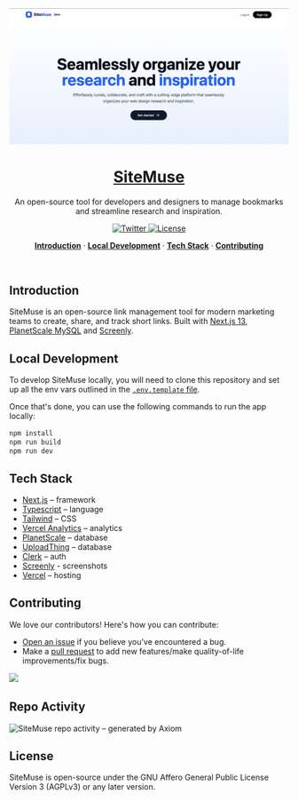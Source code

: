 <a href="https://sitemuse.co">
  <img alt="SiteMuse – an open-source tool for developers and designers to manage bookmarks and streamline research and inspiration.." src="images/site-muse.png">
  <h1 align="center">SiteMuse</h1>
</a>

<p align="center">
  An open-source tool for developers and designers to manage bookmarks and streamline research and inspiration.
</p>

<p align="center">
  <a href="https://twitter.com/hqasmei">
    <img src="https://img.shields.io/twitter/follow/hqasmei?style=flat&label=%40hqasmei&logo=twitter&color=0bf&logoColor=fff" alt="Twitter" />
  </a> 
  <a href="https://github.com/hqasmei/site-muse/blob/main/LICENSE">
    <img src="https://img.shields.io/github/license/hqasmei/site-muse?label=license&logo=github&color=f80&logoColor=fff" alt="License" />
  </a>
</p>

<p align="center">
  <a href="#introduction"><strong>Introduction</strong></a> ·
  <a href="#local-development"><strong>Local Development</strong></a> ·
  <a href="#tech-stack"><strong>Tech Stack</strong></a> ·
  <a href="#contributing"><strong>Contributing</strong></a>
</p>
<br/>

## Introduction

SiteMuse is an open-source link management tool for modern marketing teams to create, share, and track short links. Built with [Next.js 13](https://nextjs.org/), [PlanetScale MySQL](https://planetscale.com/) and [Screenly](https://3.screeenly.com/).

## Local Development

To develop SiteMuse locally, you will need to clone this repository and set up all the env vars outlined in the [`.env.template` file](https://github.com/hqasmei/site-muse/blob/main/.env.template).

Once that's done, you can use the following commands to run the app locally:

```
npm install
npm run build
npm run dev
```

## Tech Stack

- [Next.js](https://nextjs.org/) – framework
- [Typescript](https://www.typescriptlang.org/) – language
- [Tailwind](https://tailwindcss.com/) – CSS
- [Vercel Analytics](https://vercel.com/) – analytics
- [PlanetScale](https://planetscale.com/) – database
- [UploadThing](https://uploadthing.com/) – database
- [Clerk](https://clerk.com/) – auth
- [Screenly](https://3.screeenly.com/) - screenshots
- [Vercel](https://vercel.com/) – hosting

## Contributing

We love our contributors! Here's how you can contribute:

- [Open an issue](https://github.com/hqasmei/site-muse/issues) if you believe you've encountered a bug.
- Make a [pull request](https://github.com/hqasmei/site-muse/pull) to add new features/make quality-of-life improvements/fix bugs.

<a href="https://github.com/hqasmei/site-muse/graphs/contributors">
  <img src="https://contrib.rocks/image?repo=hqasmei/site-muse" />
</a>

## Repo Activity

![SiteMuse repo activity – generated by Axiom](https://repobeats.axiom.co/api/embed/8afeda90cdfbea99b4d4b9e2290e105b0f1b093c.svg 'Repobeats analytics image')

## License

SiteMuse is open-source under the GNU Affero General Public License Version 3 (AGPLv3) or any later version.
